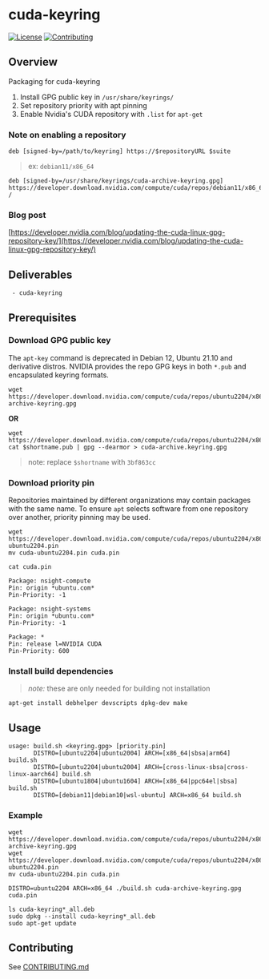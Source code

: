 # cuda-keyring

[![License](https://img.shields.io/badge/license-MIT-green.svg)](https://opensource.org/licenses/MIT-license)
[![Contributing](https://img.shields.io/badge/Contributing-Developer%20Certificate%20of%20Origin-violet)](https://developercertificate.org)


## Overview

Packaging for cuda-keyring

1. Install GPG public key in `/usr/share/keyrings/`
2. Set repository priority with apt pinning
3. Enable Nvidia's CUDA repository with `.list` for `apt-get`

### Note on enabling a repository

```shell
deb [signed-by=/path/to/keyring] https://$repositoryURL $suite
```

> ex: `debian11/x86_64`
```
deb [signed-by=/usr/share/keyrings/cuda-archive-keyring.gpg] https://developer.download.nvidia.com/compute/cuda/repos/debian11/x86_64/ /
``` 

### Blog post
[https://developer.nvidia.com/blog/updating-the-cuda-linux-gpg-repository-key/](https://developer.nvidia.com/blog/updating-the-cuda-linux-gpg-repository-key/)


## Deliverables

```shell
 - cuda-keyring
```

## Prerequisites

### Download GPG public key

The `apt-key` command is deprecated in Debian 12, Ubuntu 21.10 and derivative distros.
NVIDIA provides the repo GPG keys in both `*.pub` and encapsulated keyring formats.

```shell
wget https://developer.download.nvidia.com/compute/cuda/repos/ubuntu2204/x86_64/cuda-archive-keyring.gpg
```

**OR**

```shell
wget https://developer.download.nvidia.com/compute/cuda/repos/ubuntu2204/x86_64/$shortname.pub
cat $shortname.pub | gpg --dearmor > cuda-archive.keyring.gpg
```
> note: replace `$shortname` with `3bf863cc`


### Download priority pin

Repositories maintained by different organizations may contain packages with the same name.
To ensure `apt` selects software from one repository over another, priority pinning may be used.

```shell
wget https://developer.download.nvidia.com/compute/cuda/repos/ubuntu2204/x86_64/cuda-ubuntu2204.pin
mv cuda-ubuntu2204.pin cuda.pin
```

`cat cuda.pin`

```shell
Package: nsight-compute
Pin: origin *ubuntu.com*
Pin-Priority: -1

Package: nsight-systems
Pin: origin *ubuntu.com*
Pin-Priority: -1

Package: *
Pin: release l=NVIDIA CUDA
Pin-Priority: 600
```


### Install build dependencies
> *note:* these are only needed for building not installation

```shell
apt-get install debhelper devscripts dpkg-dev make
```


## Usage

```shell
usage: build.sh <keyring.gpg> [priority.pin]
       DISTRO=[ubuntu2204|ubuntu2004] ARCH=[x86_64|sbsa|arm64] build.sh
       DISTRO=[ubuntu2204|ubuntu2004] ARCH=[cross-linux-sbsa|cross-linux-aarch64] build.sh
       DISTRO=[ubuntu1804|ubuntu1604] ARCH=[x86_64|ppc64el|sbsa] build.sh
       DISTRO=[debian11|debian10|wsl-ubuntu] ARCH=x86_64 build.sh
```

### Example

```shell
wget https://developer.download.nvidia.com/compute/cuda/repos/ubuntu2204/x86_64/cuda-archive-keyring.gpg
wget https://developer.download.nvidia.com/compute/cuda/repos/ubuntu2204/x86_64/cuda-ubuntu2204.pin
mv cuda-ubuntu2204.pin cuda.pin
```

```shell
DISTRO=ubuntu2204 ARCH=x86_64 ./build.sh cuda-archive-keyring.gpg cuda.pin
```

```shell
ls cuda-keyring*_all.deb
sudo dpkg --install cuda-keyring*_all.deb
sudo apt-get update
```


## Contributing

See [CONTRIBUTING.md](CONTRIBUTING.md)
